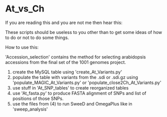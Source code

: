 # At_vs_Ch

If you are reading this and you are not me then hear this:

These scripts should be useless to you other than to get some ideas of how to do or not to do some things.

How to use this:

'Accession_selection' contains the method for selecting arabidopsis accessions from the final set of the 1001 genomes project.
1. create the MySQL table using 'create_At_Variants.py'
2. populate the table with variants from the .sdi or .sdi.gz using 'populate_MAGIC_At_Variants.py' or 'populate_close2Ch_At_Variants.py'
3. use stuff in 'At_SNP_tables' to create reorganized tables
4. use 'At_fasta.py' to produce FASTA alignment of SNPs and list of positions of those SNPs.
5. use the files from (4) to run SweeD and OmegaPlus like in 'sweep_analysis'

